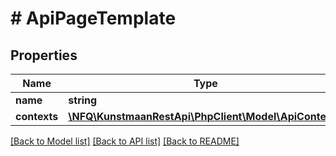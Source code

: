 # # ApiPageTemplate

## Properties

Name | Type | Description | Notes
------------ | ------------- | ------------- | -------------
**name** | **string** |  | [optional]
**contexts** | [**\NFQ\KunstmaanRestApi\PhpClient\Model\ApiContext[]**](ApiContext.md) |  | [optional]

[[Back to Model list]](../../README.md#models) [[Back to API list]](../../README.md#endpoints) [[Back to README]](../../README.md)
